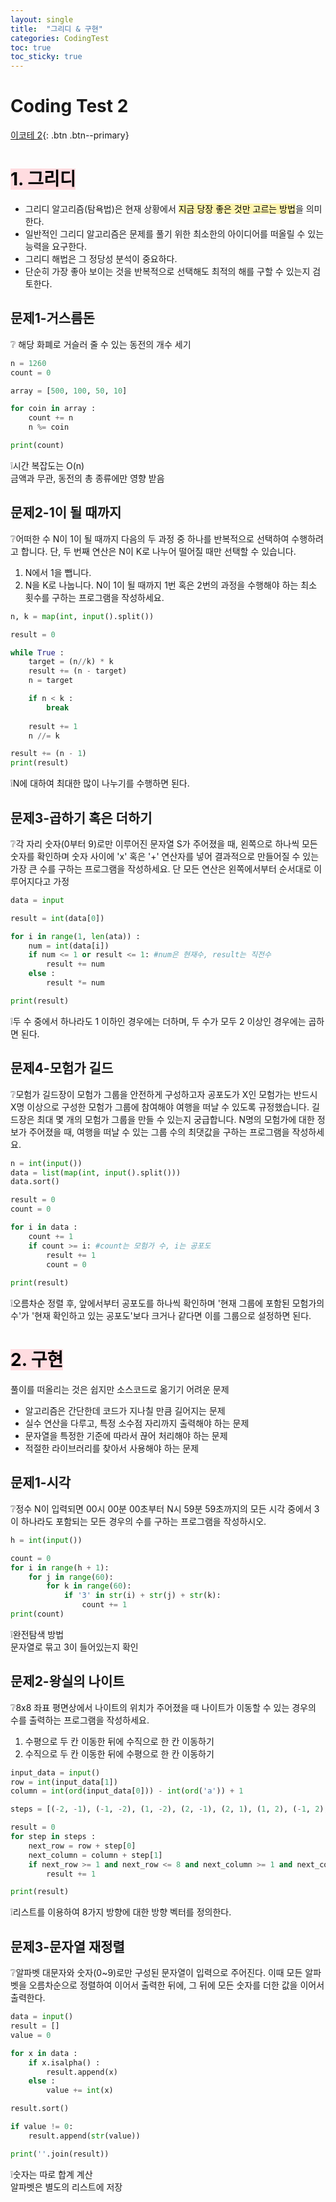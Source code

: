 ```yaml
---
layout: single
title:  "그리디 & 구현"
categories: CodingTest
toc: true
toc_sticky: true
---
```


# Coding Test 2

[이코테 2](https://www.youtube.com/watch?v=2zjoKjt97vQ&list=PLRx0vPvlEmdAghTr5mXQxGpHjWqSz0dgC&index=2){: .btn .btn--primary}

# <mark style='background-color: #ffdce0'> 1. 그리디 </mark>
- 그리디 알고리즘(탐욕법)은 현재 상황에서 <mark style='background-color: #fff5b1'>지금 당장 좋은 것만 고르는 방법</mark>을 의미한다.
- 일반적인 그리디 알고리즘은 문제를 풀기 위한 최소한의 아이디어를 떠올릴 수 있는 능력을 요구한다.
- 그리디 해법은 그 정당성 분석이 중요하다.
- 단순히 가장 좋아 보이는 것을 반복적으로 선택해도 최적의 해를 구할 수 있는지 검토한다.

## 문제1-거스름돈

:grey_question: 해당 화폐로 거슬러 줄 수 있는 동전의 개수 세기

```python
n = 1260
count = 0

array = [500, 100, 50, 10]

for coin in array :
    count += n
    n %= coin

print(count)
```
:grey_exclamation:시간 복잡도는 O(n)  
    금액과 무관, 동전의 총 종류에만 영향 받음

## 문제2-1이 될 때까지
:grey_question:어떠한 수 N이 1이 될 때까지 다음의 두 과정 중 하나를 반복적으로 선택하여 수행하려고 합니다. 단, 두 번째 연산은 N이 K로 나누어 떨어질 때만 선택할 수 있습니다.
1. N에서 1을 뺍니다.
2. N을 K로 나눕니다.
N이 1이 될 때까지 1번 혹은 2번의 과정을 수행해야 하는 최소 횟수를 구하는 프로그램을 작성하세요.

```python
n, k = map(int, input().split())

result = 0

while True :
    target = (n//k) * k
    result += (n - target)
    n = target

    if n < k :
        break
    
    result += 1
    n //= k

result += (n - 1)
print(result)
```
:grey_exclamation:N에 대하여 최대한 많이 나누기를 수행하면 된다.

## 문제3-곱하기 혹은 더하기
:grey_question:각 자리 숫자(0부터 9)로만 이루어진 문자열 S가 주어졌을 때, 왼쪽으로 하나씩 모든 숫자를 확인하며 숫자 사이에 'x' 혹은 '+' 연산자를 넣어 결과적으로 만들어질 수 있는 가장 큰 수를 구하는 프로그램을 작성하세요. 단 모든 연산은 왼쪽에서부터 순서대로 이루어지다고 가정

```python
data = input

result = int(data[0])

for i in range(1, len(ata)) :
    num = int(data[i])
    if num <= 1 or result <= 1: #num은 현재수, result는 직전수
        result += num
    else :
        result *= num

print(result)
```
:grey_exclamation:두 수 중에서 하나라도 1 이하인 경우에는 더하며, 두 수가 모두 2 이상인 경우에는 곱하면 된다.

## 문제4-모험가 길드
:grey_question:모험가 길드장이 모험가 그룹을 안전하게 구성하고자 공포도가 X인 모험가는 반드시 X명 이상으로 구성한 모험가 그룹에 참여해야 여행을 떠날 수 있도록 규정했습니다. 길드장은 최대 몇 개의 모험가 그룹을 만들 수 있는지 궁급합니다. N명의 모험가에 대한 정보가 주어졌을 때, 여행을 떠날 수 있는 그룹 수의 최댓값을 구하는 프로그램을 작성하세요.

```python
n = int(input())
data = list(map(int, input().split()))
data.sort()

result = 0
count = 0 

for i in data :
    count += 1
    if count >= i: #count는 모험가 수, i는 공포도
        result += 1
        count = 0
    
print(result)
```
:grey_exclamation:오름차순 정렬 후, 앞에서부터 공포도를 하나씩 확인하며 '현재 그룹에 포함된 모험가의 수'가 '현재 확인하고 있는 공포도'보다 크거나 같다면 이를 그룹으로 설정하면 된다.



# <mark style='background-color: #ffdce0'> 2. 구현 </mark>
풀이를 떠올리는 것은 쉽지만 소스코드로 옮기기 어려운 문제
- 알고리즘은 간단한데 코드가 지나칠 만큼 길어지는 문제
- 실수 연산을 다루고, 특정 소수점 자리까지 출력해야 하는 문제
- 문자열을 특정한 기준에 따라서 끊어 처리해야 하는 문제
- 적절한 라이브러리를 찾아서 사용해야 하는 문제

## 문제1-시각
:grey_question:정수 N이 입력되면 00시 00분 00초부터 N시 59분 59초까지의 모든 시각 중에서 3이 하나라도 포함되는 모든 경우의 수를 구하는 프로그램을 작성하시오.

```python
h = int(input())

count = 0
for i in range(h + 1):
    for j in range(60):
        for k in range(60):
            if '3' in str(i) + str(j) + str(k):
                count += 1
print(count)
```
:grey_exclamation:완전탐색 방법  
    문자열로 묶고 3이 들어있는지 확인

## 문제2-왕실의 나이트
:grey_question:8x8 좌표 평면상에서 나이트의 위치가 주어졌을 때 나이트가 이동할 수 있는 경우의 수를 출력하는 프로그램을 작성하세요.
1. 수평으로 두 칸 이동한 뒤에 수직으로 한 칸 이동하기
2. 수직으로 두 칸 이동한 뒤에 수평으로 한 칸 이동하기

```python
input_data = input()
row = int(input_data[1])
column = int(ord(input_data[0])) - int(ord('a')) + 1

steps = [(-2, -1), (-1, -2), (1, -2), (2, -1), (2, 1), (1, 2), (-1, 2), (-2, 1)]

result = 0
for step in steps :
    next_row = row + step[0]
    next_column = column + step[1]
    if next_row >= 1 and next_row <= 8 and next_column >= 1 and next_column <= 8:
        result += 1

print(result)
```
:grey_exclamation:리스트를 이용하여 8가지 방향에 대한 방향 벡터를 정의한다.

## 문제3-문자열 재정렬
:grey_question:알파벳 대문자와 숫자(0~9)로만 구성된 문자열이 입력으로 주어진다. 이때 모든 알파벳을 오름차순으로 정렬하여 이어서 출력한 뒤에, 그 뒤에 모든 숫자를 더한 값을 이어서 출력한다.
```python
data = input()
result = []
value = 0

for x in data :
    if x.isalpha() :
        result.append(x)
    else :
        value += int(x)

result.sort()

if value != 0:
    result.append(str(value))

print(''.join(result))
```
:grey_exclamation:숫자는 따로 합계 계산  
    알파벳은 별도의 리스트에 저장
